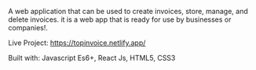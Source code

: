 A web application that can be used to create invoices, store, manage, and delete invoices. it is a web app that is ready for use by businesses or companies!.

Live Project: https://topinvoice.netlify.app/

Built with: Javascript Es6+, React Js, HTML5, CSS3
